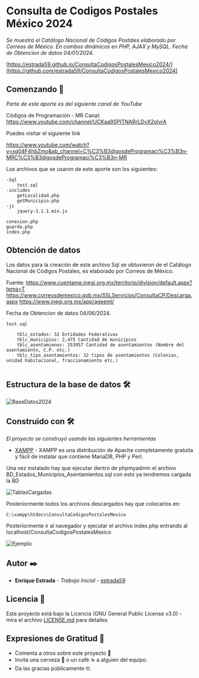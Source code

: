# Consulta de Codigos Postales México 2024

_Se muestra el Catálogo Nacional de Códigos Postales elaborado por Correos de México. En combos dinámicos en PHP, AJAX y MySQL. Fecha de Obtencion de datos 04/01/2024._

[https://estrada59.github.io/ConsultaCodigosPostalesMexico2024/](https://github.com/estrada59/ConsultaCodigosPostalesMexico2024)

## Comenzando 🚀

_Parte de este aporte es del siguiente canal de YouTube_

Códigos de Programación - MR Canal: https://www.youtube.com/channel/UCKaa9SPITNARrLDvX2olvrA

Puedes visitar el siguiente link

https://www.youtube.com/watch?v=xq04F4hbZmo&ab_channel=C%C3%B3digosdeProgramaci%C3%B3n-MRC%C3%B3digosdeProgramaci%C3%B3n-MR

Los archivos que se usaron de este aporte son los siguientes:

```
-Sql
    test.sql
-includes
    getLocalidad.php
    getMunicipio.php
-js
    jquery-3.1.1.min.js

conexion.php
guarda.php
index.php

```
## Obtención de datos

Los datos para la creación de este archivo Sql  se obtuvieron de el Catálogo Nacional de Códigos Postales,
es elaborado por Correos de México.

Fuente:     https://www.cuentame.inegi.org.mx/territorio/division/default.aspx?tema=T
            https://www.correosdemexico.gob.mx/SSLServicios/ConsultaCP/Descarga.aspx
            https://www.inegi.org.mx/app/ageeml/
            
Fecha de Obtencion de datos 04/06/2024.

```
test.sql

    tblc_estados: 32 Entidades Federativas
    tblc_municipios: 2,475 Cantidad de municipios
    tblc_asentamienos: 153957 Cantidad de asentamientos (Nombre del asentamiento, C.P. etc.)
    tblc_tipo_asentamientos: 32 tipos de asentamientos (Colonias, unidad habitacional, fraccionamiento etc.)
   
```
## Estructura de la base de datos 🛠️

![BaseDatos2024](https://github.com/estrada59/ConsultaCodigosPostalesMexico2024/assets/6250793/db967bf5-d754-4624-ab92-f20330158d68)



## Construido con 🛠️

_El proyecto se construyó usando las siguientes herramientas_


* [XAMPP](https://www.apachefriends.org/es/index.html) - XAMPP es una distribución de Apache completamente gratuita y fácil de instalar que contiene MariaDB, PHP y Perl.

Una vez instalado hay que ejecutar dentro de phpmyadmin el archivo BD_Estados_Municipios_Asentamientos.sql
con esto ya tendremos cargada la BD

![TablasCargadas](https://user-images.githubusercontent.com/6250793/121299495-229baf80-c8bb-11eb-9e43-631099f68497.png)

Posteriormente todos los archivos descargados hay que colocarlos en:

```
C:\xampp\htdocs\ConsultaCodigosPostalesMexico
```
Posteriormente ir al navegador y ejecutar el archivo index.php entrando al localhost/ConsultaCodigosPostalesMexico

![Ejemplo](https://user-images.githubusercontent.com/6250793/121299733-7ad2b180-c8bb-11eb-9ce4-5f066c57763d.png)


## Autor ✒️

* **Enrique Estrada** - *Trabajo Inicial* - [estrada59](https://github.com/estrada59)



## Licencia 📄

Este proyecto está bajo la Licencia (GNU General Public License v3.0) - mira el archivo [LICENSE.md](LICENSE.md) para detalles


## Expresiones de Gratitud 🎁

* Comenta a otros sobre este proyecto 📢
* Invita una cerveza 🍺 o un café ☕ a alguien del equipo. 
* Da las gracias públicamente 🤓.

